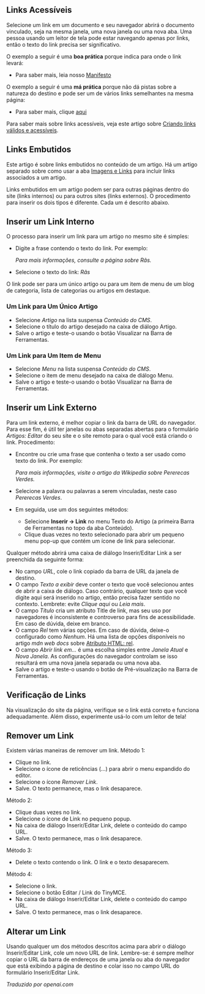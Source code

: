 <!-- Filename: J4.x:Article_Links / Display title: Artigo: Editar - Links  -->

## Links Acessíveis

Selecione um link em um documento e seu navegador abrirá o documento vinculado, seja na mesma janela, uma nova janela ou uma nova aba. Uma pessoa usando um leitor de tela pode estar navegando apenas por links, então o texto do link precisa ser significativo.

O exemplo a seguir é uma **boa prática** porque indica para onde o link levará:

- Para saber mais, leia nosso [Manifesto](#)

O exemplo a seguir é uma **má prática** porque não dá pistas sobre a natureza do destino e pode ser um de vários links semelhantes na mesma página:

- Para saber mais, clique [aqui](#)

Para saber mais sobre links acessíveis, veja este artigo sobre 
[Criando links válidos e acessíveis](https://www.a11yproject.com/posts/creating-valid-and-accessible-links/).

## Links Embutidos

Este artigo é sobre links embutidos no conteúdo de um artigo. Há um artigo separado sobre como usar a aba [Imagens e Links](jdocmanual?article=user/articles/article-images-and-links) para incluir links associados a um artigo.

Links embutidos em um artigo podem ser para outras páginas dentro do site (links internos) ou para outros sites (links externos). O procedimento para inserir os dois tipos é diferente. Cada um é descrito abaixo.

## Inserir um Link Interno

O processo para inserir um link para um artigo no mesmo site é simples:
- Digite a frase contendo o texto do link. Por exemplo:
  
  *Para mais informações, consulte a página sobre Rãs.*
- Selecione o texto do link: *Rãs*

O link pode ser para um único artigo ou para um item de menu de um blog de categoria, lista de categorias ou artigos em destaque.

### Um Link para Um Único Artigo

- Selecione *Artigo* na lista suspensa *Conteúdo do CMS*.
- Selecione o título do artigo desejado na caixa de diálogo Artigo.
- Salve o artigo e teste-o usando o botão Visualizar na Barra de Ferramentas.

### Um Link para Um Item de Menu

- Selecione *Menu* na lista suspensa *Conteúdo do CMS*.
- Selecione o item de menu desejado na caixa de diálogo Menu.
- Salve o artigo e teste-o usando o botão Visualizar na Barra de Ferramentas.

## Inserir um Link Externo

Para um link externo, é melhor copiar o link da barra de URL do navegador. Para esse fim, é útil ter janelas ou abas separadas abertas para o formulário *Artigos: Editar* do seu site e o site remoto para o qual você está criando o link. Procedimento:

- Encontre ou crie uma frase que contenha o texto a ser usado como texto do link. 
  Por exemplo:

  *Para mais informações, visite o artigo da Wikipedia sobre Pererecas Verdes.*
- Selecione a palavra ou palavras a serem vinculadas, neste caso *Pererecas Verdes*.
- Em seguida, use um dos seguintes métodos:
  - Selecione **Inserir → Link** no menu Texto do Artigo (a primeira Barra de Ferramentas
    no topo da aba Conteúdo).
  - Clique duas vezes no texto selecionado para abrir um pequeno menu pop-up que contém
    um ícone de link para selecionar.

Qualquer método abrirá uma caixa de diálogo Inserir/Editar Link a ser preenchida
da seguinte forma:

- No campo *URL*, cole o link copiado da barra de URL da janela de destino.
- O campo *Texto a exibir* deve conter o texto que você selecionou antes de abrir a
  caixa de diálogo. Caso contrário, qualquer texto que você digite aqui será
  inserido no artigo, então precisa fazer sentido no contexto. Lembrete: evite *Clique aqui* ou *Leia mais*.
- O campo *Título* cria um atributo Title de link, mas seu uso por navegadores é
  inconsistente e controverso para fins de acessibilidade. Em caso de dúvida, deixe
  em branco.
- O campo *Rel* tem várias opções. Em caso de dúvida, deixe-o configurado como
  *Nenhum*. Há uma lista de opções disponíveis no artigo *mdn web docs* sobre
  [Atributo HTML: rel](https://developer.mozilla.org/en-US/docs/Web/HTML/Attributes/rel).
- O campo *Abrir link em...* é uma escolha simples entre *Janela Atual* e *Nova Janela*. As configurações do navegador controlam se isso resultará em uma nova janela separada ou uma nova aba.
- Salve o artigo e teste-o usando o botão de Pré-visualização na Barra de Ferramentas.

## Verificação de Links

Na visualização do site da página, verifique se o link está correto e funciona adequadamente. 
Além disso, experimente usá-lo com um leitor de tela!

## Remover um Link

Existem várias maneiras de remover um link. Método 1:
- Clique no link.
- Selecione o ícone de reticências (...) para abrir o menu expandido do editor.
- Selecione o ícone *Remover Link*.
- Salve. O texto permanece, mas o link desaparece.

Método 2:
- Clique duas vezes no link.
- Selecione o ícone de Link no pequeno popup.
- Na caixa de diálogo Inserir/Editar Link, delete o conteúdo do campo URL.
- Salve. O texto permanece, mas o link desaparece.

Método 3:
- Delete o texto contendo o link. O link e o texto desaparecem.

Método 4:
- Selecione o link.
- Selecione o botão Editar / Link do TinyMCE.
- Na caixa de diálogo Inserir/Editar Link, delete o conteúdo do campo URL.
- Salve. O texto permanece, mas o link desaparece.

## Alterar um Link

Usando qualquer um dos métodos descritos acima para abrir o diálogo Inserir/Editar Link, cole um novo URL de link. Lembre-se: é sempre melhor copiar o URL da barra de endereços de uma janela ou aba do navegador que está exibindo a página de destino e colar isso no campo URL do formulário Inserir/Editar Link.

*Traduzido por openai.com*

